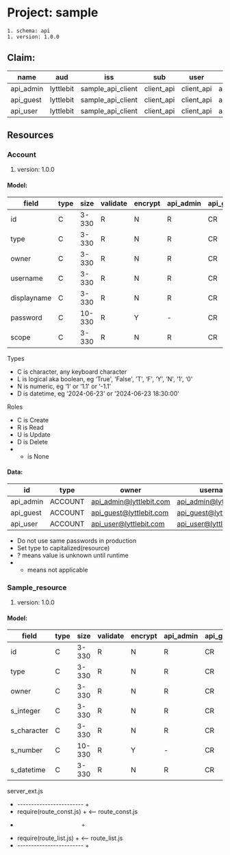 # Project: sample
    1. schema: api
    1. version: 1.0.0

## Claim:

| name      | aud       | iss                | sub        | user       | scope     | key |
|-----------|-----------|--------------------|------------|------------|-----------|-----|
| api_admin | lyttlebit | sample_api_client  | client_api | client_api | api_admin | ?   |
| api_guest | lyttlebit | sample_api_client  | client_api | client_api | api_guest | 0   |
| api_user  | lyttlebit | sample_api_client  | client_api | client_api | api_user  | ?   |

## Resources
### Account
1. version: 1.0.0

#### Model:

| field       | type | size   | validate | encrypt | api_admin | api_guest | api_user |
|-------------|------|--------|----------|---------|-----------|-----------|----------|
| id          | C    | 3-330  | R        | N       | R         | CR        | RUD      |
| type        | C    | 3-330  | R        | N       | R         | CR        | RUD      |
| owner       | C    | 3-330  | R        | N       | R         | CR        | RUD      |
| username    | C    | 3-330  | R        | N       | R         | CR        | RUD      |
| displayname | C    | 3-330  | R        | N       | R         | CR        | RUD      |
| password    | C    | 10-330 | R        | Y       | -         | CR        | UD       |
| scope       | C    | 3-330  | R        | N       | R         | CR        | RUD      |

Types
* C is character, any keyboard character
* L is logical aka boolean, eg ‘True', ‘False', ’T', ‘F', ‘Y', ’N', ‘1', ‘0' 
* N is numeric, eg ‘1' or ‘1.1' or ‘-1.1' 
* D is datetime, eg '2024-06-23' or '2024-06-23 18:30:00'

Roles
* C is Create
* R is Read
* U is Update
* D is Delete
* - is None

#### Data:

| id        | type    | owner                    | username                | displayname | password | scope     |
|-----------|---------|--------------------------|-------------------------|-------------|----------|-----------|
| api_admin | ACCOUNT | api_admin@lyttlebit.com  | api_admin@lyttlebit.com | Admin       | a1A!aaa  | api_admin |
| api_guest | ACCOUNT | api_guest@lyttlebit.com  | api_guest@lyttlebit.com | Guest       | a1A!aaa  | api_guest |
| api_user  | ACCOUNT | api_user@lyttlebit.com   | api_user@lyttlebit.com  | User        | a1A!aaa  | api_user  |

* Do not use same passwords in production
* Set type to capitalized(resource)
* ? means value is unknown until runtime
* - means not applicable


### Sample_resource
1. version: 1.0.0

#### Model:

| field       | type | size   | validate | encrypt | api_admin | api_guest | api_user |
|-------------|------|--------|----------|---------|-----------|-----------|----------|
| id          | C    | 3-330  | R        | N       | R         | CR        | RUD      |
| type        | C    | 3-330  | R        | N       | R         | CR        | RUD      |
| owner       | C    | 3-330  | R        | N       | R         | CR        | RUD      |
| s_integer   | C    | 3-330  | R        | N       | R         | CR        | RUD      |
| s_character | C    | 3-330  | R        | N       | R         | CR        | RUD      |
| s_number    | C    | 10-330 | R        | Y       | -         | CR        | UD       |
| s_datetime  | C    | 3-330  | R        | N       | R         | CR        | RUD      |

server_ext.js
+ ------------------------ +
+ require(route_const.js)  + <-- route_const.js
+                          +
+ require(route_list.js)   + <-- route_list.js
+ ------------------------ +
